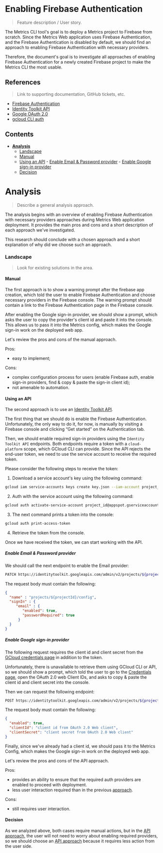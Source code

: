 # Enabling Firebase Authentication
> Feature description / User story.

The Metrics CLI tool's goal is to deploy a Metrics project to Firebase from scratch. Since the Metrics Web application uses Firebase Authentication, and the Firebase Authentication is disabled by default, we should find an approach to enabling Firebase Authentication with necessary providers.

Therefore, the document's goal is to investigate all approaches of enabling Firebase Authentication for a newly created Firebase project to make the Metrics CLI the most usable.

## References

> Link to supporting documentation, GitHub tickets, etc.

- [Firebase Authentication](https://firebase.google.com/docs/auth)
- [Identity Toolkit API](https://cloud.google.com/identity-platform/docs/reference/rest)
- [Google OAuth 2.0](https://developers.google.com/identity/protocols/oauth2)
- [gcloud CLI auth](https://cloud.google.com/sdk/gcloud/reference/auth)

## Contents

- [**Analysis**](#analysis)
    - [Landscape](#landscape)
     - [Manual](#manual)
     - [Using an API](#using-an-api)
      - [Enable Email & Password provider](#enable-email--password-provider)
      - [Enable Google sign-in provider](#enable-google-sign-in-provider)
     - [Decision](#decision)

# Analysis
> Describe a general analysis approach.

The analysis begins with an overview of enabling Firebase Authentication with necessary providers approaches during Metrics Web application deployment.
It provides the main pros and cons and a short description of each approach we've investigated.

This research should conclude with a chosen approach and a short explanation of why did we choose such an approach.

### Landscape
> Look for existing solutions in the area.

#### Manual

The first approach is to show a warning prompt after the firebase app creation, which told the user to enable Firebase Authentication and choose necessary providers in the Firebase console. The warning prompt should contain a link to the Firebase Authentication page in the Firebase console.

After enabling the Google sign-in provider, we should show a prompt, which asks the user to copy the provider's client id and paste it into the console. This allows us to pass it into the Metrics config, which makes the Google sign-in work on the deployed web app.

Let's review the pros and cons of the manual approach.

Pros:

- easy to implement;
  
Cons:

- complex configuration process for users (enable Firebase auth, enable sign-in providers, find & copy & paste the sign-in client id);
- not amenable to automation.

#### Using an API

The second approach is to use an [Identity Toolkit API](https://cloud.google.com/identity-platform/docs/reference/rest).

The first thing that we should do is enable the Firebase Authentication.
Unfortunately, the only way to do it, for now, is manually by visiting a Firebase console and clicking “Get started” on the Authentication tab.

Then, we should enable required sign-in providers using the `Identity Toolkit API` endpoints.
Both endpoints require a token with a `cloud-platform` scope, which GCloud CLI can provide. Since the API rejects the end-user token, we need to use the service account to receive the required token.

Please consider the following steps to receive the token:

1. Download a service account's key using the following command:

```bash
gcloud iam service-accounts keys create key.json --iam-account project_id@appspot.gserviceaccount.com
```

2. Auth with the service account using the following command:

```bash
gcloud auth activate-service-account project_id@appspot.gserviceaccount.com --key-file=key.json
```

3. The next command prints a token into the console:

```bash
gcloud auth print-access-token
```

4. Retrieve the token from the console.

Once we have received the token, we can start working with the API.

##### Enable Email & Password provider

We should call the next endpoint to enable the Email provider:

```bash
PATCH https://identitytoolkit.googleapis.com/admin/v2/projects/${projectId}/config
```

The request body must contain the following:

```json
{
  "name" : "projects/${projectId}/config",
  "signIn" : {
     "email" : {
        "enabled": true,
        "passwordRequired": true
      }
  }
}
```

##### Enable Google sign-in provider

The following request requires the client id and client secret from the [GCloud credentials page](https://console.cloud.google.com/apis/credentials) in addition to the token.

Unfortunately, there is unavailable to retrieve them using  GCloud CLI or API, so we should show a prompt, which told the user to go to the [Credentials page](https://console.cloud.google.com/apis/credentials), open the OAuth 2.0 web Client IDs, and asks to copy & paste the client id and client secret into the console.

Then we can request the following endpoint:

```bash
POST https://identitytoolkit.googleapis.com/admin/v2/projects/${projectId}/defaultSupportedIdpConfigs/google.com
```
The request body must contain the following:

```json
{
  "enabled": true,
  "clientId": "client id from OAuth 2.0 Web client",
  "clientSecret": "client secret from OAuth 2.0 Web client"
}
```

Finally, since we've already had a client id, we should pass it to the Metrics Config, which makes the Google sign-in work on the deployed web app.

Let's review the pros and cons of the API approach.

Pros:

- provides an ability to ensure that the required auth providers are enabled to proceed with deployment.
- less user interaction required than in the previous [approach](#manual).

Cons:

- still requires user interaction.

#### Decision

As we analyzed above, both cases require manual actions, but in the [API approach](#using-an-api), the user will not need to worry about enabling required providers, so we should choose an [API approach](#using-an-api) because it requires less action from the user side.
